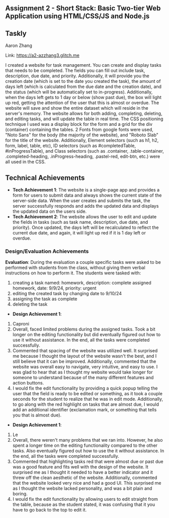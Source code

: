 Assignment 2 - Short Stack: Basic Two-tier Web Application using HTML/CSS/JS and Node.js  
---

## Taskly

Aaron Zhang

Link: https://a2-azzhang3.glitch.me

I created a website for task management. You can create and display tasks that needs to be completed. The fields you can fill out include task, description, due date, and priority. Additionally, it will provide you the creation date (which is set to the date you created the task), the amount of days left (which is calculated from the due date and the creation date), and the status (which will be automatically set to in-progress). Additionally, when the days left gets to 1 day or below (show past due), the box will light up red, getting the attention of the user that this is almost or overdue. The website will save and show the entire dataset which will reside in the server's memory. The website allows for both adding, completing, deleting, and editing tasks, and will update the table in real time. The CSS positioning technique I used was a display block for the form and a grid for the div (container) containing the tables. 2 Fonts from google fonts were used, "Noto Sans" for the body (the majority of the website), and "Roboto Slab" for the title of the website. Additionally, Element selectors (such as h1, h2, form, label, table, etc), ID selectors (such as #completedTable, #inProgressTable), and Class selectors (such as .container, .table-container, .completed-heading, .inProgress-heading, .pastel-red, edit-btn, etc.) were all used in the CSS.


## Technical Achievements
- **Tech Achievement 1**: The website is a single-page app and provides a form for users to submit data and always shows the current state of the server-side data. When the user creates and submits the task, the server successfully responds and adds the updated data and displays the updated data on the users side.
- **Tech Achievement 2**: The website allows the user to edit and update the fields in tasks (such as task name, description, due date, and priority). Once updated, the days left will be recalculated to reflect the current due date, and again, it will light up red if it is 1 day left or overdue. 

### Design/Evaluation Achievements
**Evaluation**:
During the evaluation a couple specific tasks were asked to be performed with students from the class, without giving them verbal instructions on how to perform it.
The students were tasked with:
1. creating a task named: homework, description: complete assigned homework, date: 9/9/24, priority: urgent
2. editing the created task by changing date to 9/10/24
3. assigning the task as complete
4. deleting the task

- **Design Achievement 1**:
1. Caproni
2. Overall, faced limited problems during the assigned tasks. Took a bit longer on the editing functionality but did eventually figured out how to use it without assistance. In the end, all the tasks were completed successfully. 
3. Commented that spacing of the website was utilized well. It surprised me because I thought the layout of the website wasn't the best, and I still believe that it can be improved. Additionally, commented that the website was overall easy to navigate, very intuitive, and easy to use. I was glad to hear that as I thought my website would take longer for someone to understand because of the many different features and action buttons. 
4. I would fix the edit functionality by providing a quick popup telling the user that the field is ready to be edited or something, as it took a couple seconds for the student to realize that he was in edit mode. Additionally, to go along with the red highlight on tasks that are almost due, I would add an additional identifier (exclamation mark, or something that tells you that is almost due).

- **Design Achievement 1**: 
1. Le
2. Overall, there weren't many problems that we ran into. However, he also spent a longer time on the editing functionality compared to the other tasks. Also eventually figured out how to use the it without assistance. In the end, all the tasks were completed successfully. 
3. Commented that highlighting tasks red that were almost due or past due was a good feature and fits well with the design of the website. It surprised me as I thought it needed to have a better indicator and it threw off the clean aesthetic of the website. Additionally, commented that the website looked very nice and had a good UI. This surprised me as I thought the website lacked personality, and was a bit plain and boring. 
4. I would fix the edit functionality by allowing users to edit straight from the table, because as the student stated, it was confusing that it you have to go back to the top to edit it.